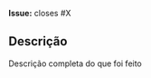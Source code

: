 **Issue:** closes #X

<!-- OBSERVAÇÕES:
  - X é o número da issue
  - Só utilize o closes se o PR fechar a issue por completo
-->

## Descrição

Descrição completa do que foi feito
